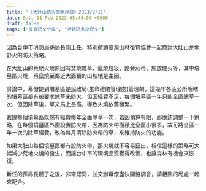```yaml
---
title: '《大肚山防火策略座談》2023/2/11'
date: Sat, 11 Feb 2023 05:44:00 +0000
draft: false
tags: ['復育短文分享', '活動訊息及短文']
---
```


因為台中市消防局孫局長剛上任，特別邀請臺灣山林復育協會一起商討大肚山荒地野火的防火策略。

在大肚山的荒地火燒原因有焚燒雜草、亂燒垃圾、路旁菸蒂、施放煙火等，其中墳墓區火燒，再竄燒至鄰近大面積的山坡地是主因。

討論中，幕僚提到墳墓區是民政局(生命禮儀管理處)管理的，這幾年各區公所所轄的墳墓區都有被要求除草來防火，但因經費不足，每個墳墓區一年只能全區除草一次，但因除草後，草又馬上長高，導致火燒依舊頻繁。

我提每個墳墓區既然有經費每年全面除草一次，若因預算有限，那應該調整一下策略，在每個墳墓區外圍設置防火帶，因為防火帶面積比全區小很多，故可將全區一年一次的除草經費，改為每月清除防火帶的草，來維持防火的功能。

如果大肚山每個墳墓區都有設防火帶，那火燒就不容易竄出，相信這樣的策略可大幅減少荒地火燒的發生，而讓台中市的環境品質獲得改善，也讓森林有機會來恢復。

新任的孫局長聽了之後，非常認同，並交辦幕僚盡快開協調會，請相關的局處一起來配合。